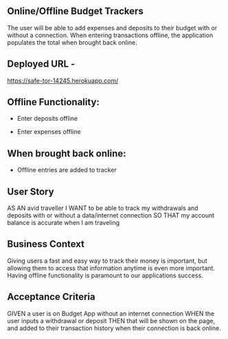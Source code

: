 ## Online/Offline Budget Trackers

The user will be able to add expenses and deposits to their budget with or without a connection. When entering transactions offline, the application populates the total when brought back online.

## Deployed URL - 

https://safe-tor-14245.herokuapp.com/

## Offline Functionality:

  * Enter deposits offline

  * Enter expenses offline

## When brought back online:

  * Offline entries are added to tracker

## User Story
AS AN avid traveller
I WANT to be able to track my withdrawals and deposits with or without a data/internet connection
SO THAT my account balance is accurate when I am traveling

## Business Context

Giving users a fast and easy way to track their money is important, but allowing them to access that information anytime is even more important. Having offline functionality is paramount to our applications success.


## Acceptance Criteria
GIVEN a user is on Budget App without an internet connection
WHEN the user inputs a withdrawal or deposit
THEN that will be shown on the page, and added to their transaction history when their connection is back online.

